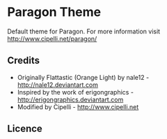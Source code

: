# Paragon Theme
Default theme for Paragon. For more information visit http://www.cipelli.net/paragon/

## Credits
 - Originally Flattastic (Orange Light) by nale12 - http://nale12.deviantart.com
 - Inspired by the work of erigongraphics - http://erigongraphics.deviantart.com
 - Modified by Cipelli - http://www.cipelli.net

## Licence